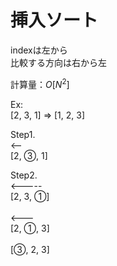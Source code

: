 # 挿入ソート
indexは左から<br>
比較する方向は右から左<br>

計算量：$O[N^2]$

Ex:<br>
[2, 3, 1] => [1, 2, 3]

Step1. <br>
    <--<br>
    [2, ③, 1]
    
Step2. <br>
    <----- <br>
    [2, 3, ①]<br>
     <br>
    <--- <br>
    [2, ①, 3]<br>
     <br>
    [③, 2, 3]

# 